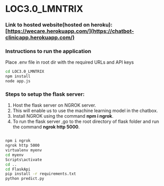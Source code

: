 # LOC3.0_LMNTRIX

### Link to hosted website(hosted on heroku):  [https://wecare.herokuapp.com/](https://chatbot-clinicapp.herokuapp.com/)

### Instructions to run the application

Place .env file in root dir with the required URLs and API keys

```bash
cd LOC3.0_LMNTRIX
npm install
node app.js
```

### Steps to setup the flask server:
1) Host the flask server on NGROK server.
2) This will enable us to use the machine learning model in the chatbox.
3) Install NGROK using the command  **npm i ngrok**.
4) To run the flask server ,go to the root directory of flask folder and run the command **ngrok http 5000**.
 
```bash

npm i ngrok
ngrok http 5000
virtualenv myenv
cd myenv
Scripts\activate
cd ..
cd FlaskApi
pip install -r requirements.txt
python predict.py
```
